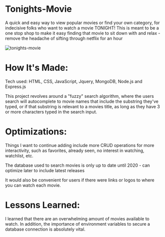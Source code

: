 # Tonights-Movie

A quick and easy way to view popular movies or find your own category, for indecisive folks who want to watch a movie TONIGHT! This is meant to be a one stop shop to make it easy finding that movie to sit down with and relax - remove the headache of sifting through netflix for an hour

![tonights-movie](https://user-images.githubusercontent.com/99512305/187524347-9cb6052d-e635-4c2c-babc-131f6c62555b.JPG)

# How It's Made:
Tech used: HTML, CSS, JavaScript, Jquery, MongoDB, Node.js and Express.js

This project revolves around a "fuzzy" search algorithm, where the users search will autocomplete to movie names that include the substring they've typed, or if that substring is relevant to a movies title, as long as they have 3 or more characters typed in the search input.

# Optimizations:
Things I want to continue adding include more CRUD operations for more interactivity, such as favorites, already seen, no interest in watching, watchlist, etc.

The database used to search movies is only up to date until 2020 - can optimize later to include latest releases

It would also be convenient for users if there were links or logos to where you can watch each movie.


# Lessons Learned:

I learned that there are an overwhelming amount of movies available to watch. In addition, the importance of environment variables to secure a database connection is absolutely vital.
